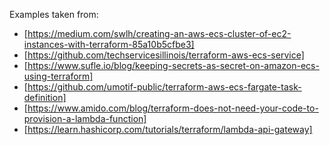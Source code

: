 
Examples taken from:

* [https://medium.com/swlh/creating-an-aws-ecs-cluster-of-ec2-instances-with-terraform-85a10b5cfbe3]
* [https://github.com/techservicesillinois/terraform-aws-ecs-service]
* [https://www.sufle.io/blog/keeping-secrets-as-secret-on-amazon-ecs-using-terraform]
* [https://github.com/umotif-public/terraform-aws-ecs-fargate-task-definition]
* [https://www.amido.com/blog/terraform-does-not-need-your-code-to-provision-a-lambda-function]
* [https://learn.hashicorp.com/tutorials/terraform/lambda-api-gateway]